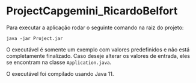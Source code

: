 # ProjectCapgemini_RicardoBelfort
Para executar a aplicação rodar o seguinte comando na raiz do projeto: 
```
java -jar Project.jar
```
O executável é somente um exemplo com valores predefinidos e não está completamente finalizado. Caso deseje alterar os valores de entrada, eles se encontram na classe `Application.java`.

O executável foi compilado usando Java 11.